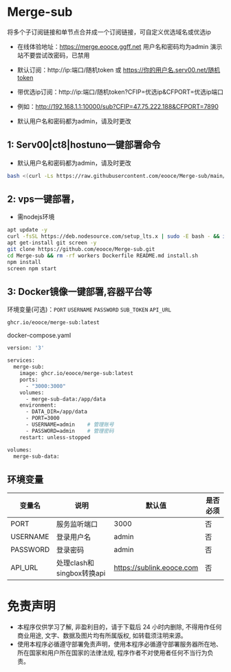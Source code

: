 # Merge-sub
将多个子订阅链接和单节点合并成一个订阅链接，可自定义优选域名或优选ip
* 在线体验地址：https://merge.eooce.ggff.net   用户名和密码均为admin 演示站不要尝试改密码，已禁用

* 默认订阅：http://ip:端口/随机token 或 https://你的用户名.serv00.net/随机token
* 带优选ip订阅：http://ip:端口/随机token?CFIP=优选ip&CFPORT=优选ip端口
* 例如：http://192.168.1.1:10000/sub?CFIP=47.75.222.188&CFPORT=7890
* 默认用户名和密码都为admin，请及时更改

## 1: Serv00|ct8|hostuno一键部署命令
* 默认用户名和密码都为admin，请及时更改
```bash
bash <(curl -Ls https://raw.githubusercontent.com/eooce/Merge-sub/main/install.sh)
```

## 2: vps一键部署，
* 需nodejs环境
```bash
apt update -y
curl -fsSL https://deb.nodesource.com/setup_lts.x | sudo -E bash - && install nodejs
apt get-install git screen -y
git clone https://github.com/eooce/Merge-sub.git
cd Merge-sub && rm -rf workers Dockerfile README.md install.sh
npm install
screen npm start 
```

## 3: Docker镜像一键部署,容器平台等

环境变量(可选)：`PORT`  `USERNAME`  `PASSWORD`  `SUB_TOKEN`  `API_URL`

```
ghcr.io/eooce/merge-sub:latest
```

docker-compose.yaml
```bash
version: '3'

services:
  merge-sub:
    image: ghcr.io/eooce/merge-sub:latest
    ports:
      - "3000:3000"
    volumes:
      - merge-sub-data:/app/data
    environment:
      - DATA_DIR=/app/data
      - PORT=3000
      - USERNAME=admin    # 管理账号
      - PASSWORD=admin    # 管理密码
    restart: unless-stopped

volumes:
  merge-sub-data:
```
## 环境变量

| 变量名     | 说明               | 默认值   | 是否必须 |
|-----------|--------------------|----------|----------|
| PORT      | 服务监听端口       | 3000     | 否|
| USERNAME  | 登录用户名         | admin    |否|
| PASSWORD  | 登录密码           | admin     |否|
| API_URL   | 处理clash和singbox转换api| https://sublink.eooce.com |否|

# 免责声明
* 本程序仅供学习了解, 非盈利目的，请于下载后 24 小时内删除, 不得用作任何商业用途, 文字、数据及图片均有所属版权, 如转载须注明来源。
* 使用本程序必循遵守部署免责声明，使用本程序必循遵守部署服务器所在地、所在国家和用户所在国家的法律法规, 程序作者不对使用者任何不当行为负责。
